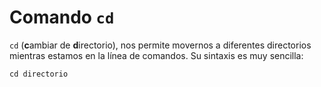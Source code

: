 # Comando `cd`

`cd` (**c**ambiar de **d**irectorio), nos permite movernos a diferentes
directorios mientras estamos en la línea de comandos. Su sintaxis es muy
sencilla:

```
cd directorio
```


